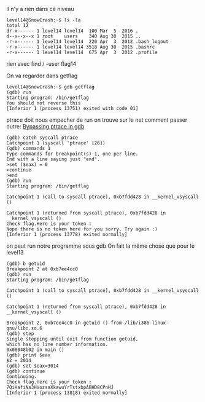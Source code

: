 Il n'y a rien dans ce niveau
```shell
level14@SnowCrash:~$ ls -la
total 12
dr-x------ 1 level14 level14  100 Mar  5  2016 .
d--x--x--x 1 root    users    340 Aug 30  2015 ..
-r-x------ 1 level14 level14  220 Apr  3  2012 .bash_logout
-r-x------ 1 level14 level14 3518 Aug 30  2015 .bashrc
-r-x------ 1 level14 level14  675 Apr  3  2012 .profile
```
rien avec find / -user flag14

On va regarder dans getflag

```shell
level14@SnowCrash:~$ gdb getflag
(gdb) run
Starting program: /bin/getflag 
You should not reverse this
[Inferior 1 (process 13751) exited with code 01]
```
ptrace doit nous empecher de run
on trouve sur le net comment passer outre:
[Bypassing ptrace in gdb](https://stackoverflow.com/questions/33646927/bypassing-ptrace-in-gdb)
```shell
(gdb) catch syscall ptrace
Catchpoint 1 (syscall 'ptrace' [26])
(gdb) commands 1
Type commands for breakpoint(s) 1, one per line.
End with a line saying just "end".
>set ($eax) = 0
>continue
>end
(gdb) run
Starting program: /bin/getflag 

Catchpoint 1 (call to syscall ptrace), 0xb7fdd428 in __kernel_vsyscall ()

Catchpoint 1 (returned from syscall ptrace), 0xb7fdd428 in __kernel_vsyscall ()
Check flag.Here is your token : 
Nope there is no token here for you sorry. Try again :)
[Inferior 1 (process 13778) exited normally]
```
on peut run notre programme sous gdb
On fait la même chose que pour le level13
```shell
(gdb) b getuid
Breakpoint 2 at 0xb7ee4cc0
(gdb) run
Starting program: /bin/getflag 

Catchpoint 1 (call to syscall ptrace), 0xb7fdd428 in __kernel_vsyscall ()

Catchpoint 1 (returned from syscall ptrace), 0xb7fdd428 in __kernel_vsyscall ()

Breakpoint 2, 0xb7ee4cc0 in getuid () from /lib/i386-linux-gnu/libc.so.6
(gdb) step
Single stepping until exit from function getuid,
which has no line number information.
0x08048b02 in main ()
(gdb) print $eax
$2 = 2014
(gdb) set $eax=3014
(gdb) continue
Continuing.
Check flag.Here is your token : 7QiHafiNa3HVozsaXkawuYrTstxbpABHD8CPnHJ
[Inferior 1 (process 13818) exited normally]
```